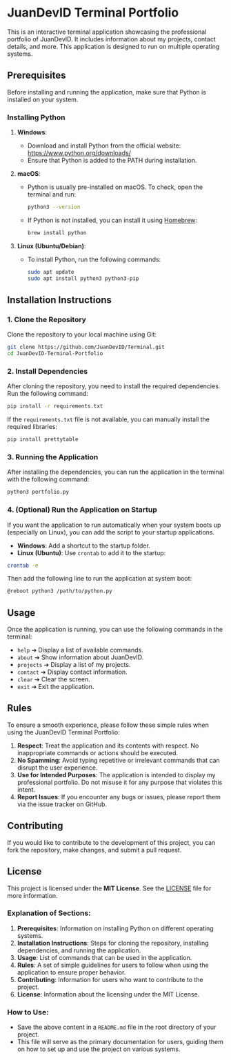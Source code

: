 # JuanDevID Terminal Portfolio

This is an interactive terminal application showcasing the professional portfolio of JuanDevID. It includes information about my projects, contact details, and more. This application is designed to run on multiple operating systems.

## Prerequisites

Before installing and running the application, make sure that Python is installed on your system.

### Installing Python

1. **Windows**:
   - Download and install Python from the official website: https://www.python.org/downloads/
   - Ensure that Python is added to the PATH during installation.

2. **macOS**:
   - Python is usually pre-installed on macOS. To check, open the terminal and run:
     ```bash
     python3 --version
     ```
   - If Python is not installed, you can install it using [Homebrew](https://brew.sh/):
     ```bash
     brew install python
     ```

3. **Linux (Ubuntu/Debian)**:
   - To install Python, run the following commands:
     ```bash
     sudo apt update
     sudo apt install python3 python3-pip
     ```

## Installation Instructions

### 1. Clone the Repository

Clone the repository to your local machine using Git:

```bash
git clone https://github.com/JuanDevID/Terminal.git
cd JuanDevID-Terminal-Portfolio
```

### 2. Install Dependencies

After cloning the repository, you need to install the required dependencies. Run the following command:

```bash
pip install -r requirements.txt
```

If the `requirements.txt` file is not available, you can manually install the required libraries:

```bash
pip install prettytable
```

### 3. Running the Application

After installing the dependencies, you can run the application in the terminal with the following command:

```bash
python3 portfolio.py
```

### 4. (Optional) Run the Application on Startup

If you want the application to run automatically when your system boots up (especially on Linux), you can add the script to your startup applications.

- **Windows**: Add a shortcut to the startup folder.
- **Linux (Ubuntu)**: Use `crontab` to add it to the startup:

```bash
crontab -e
```

Then add the following line to run the application at system boot:

```bash
@reboot python3 /path/to/python.py
```

## Usage

Once the application is running, you can use the following commands in the terminal:

- `help` ➔ Display a list of available commands.
- `about` ➔ Show information about JuanDevID.
- `projects` ➔ Display a list of my projects.
- `contact` ➔ Display contact information.
- `clear` ➔ Clear the screen.
- `exit` ➔ Exit the application.

## Rules

To ensure a smooth experience, please follow these simple rules when using the JuanDevID Terminal Portfolio:

1. **Respect**: Treat the application and its contents with respect. No inappropriate commands or actions should be executed.
2. **No Spamming**: Avoid typing repetitive or irrelevant commands that can disrupt the user experience.
3. **Use for Intended Purposes**: The application is intended to display my professional portfolio. Do not misuse it for any purpose that violates this intent.
4. **Report Issues**: If you encounter any bugs or issues, please report them via the issue tracker on GitHub.

## Contributing

If you would like to contribute to the development of this project, you can fork the repository, make changes, and submit a pull request.

## License

This project is licensed under the **MIT License**. See the [LICENSE](LICENSE) file for more information.

### Explanation of Sections:
1. **Prerequisites**: Information on installing Python on different operating systems.
2. **Installation Instructions**: Steps for cloning the repository, installing dependencies, and running the application.
3. **Usage**: List of commands that can be used in the application.
4. **Rules**: A set of simple guidelines for users to follow when using the application to ensure proper behavior.
5. **Contributing**: Information for users who want to contribute to the project.
6. **License**: Information about the licensing under the MIT License.

### How to Use:
- Save the above content in a `README.md` file in the root directory of your project.
- This file will serve as the primary documentation for users, guiding them on how to set up and use the project on various systems.
